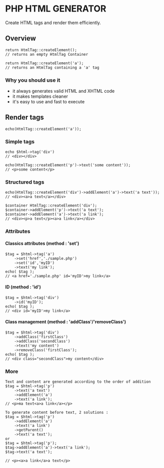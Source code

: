 # PHP HTML GENERATOR

Create HTML tags and render them efficiently.

## Overview

    return HtmlTag::createElement();
    // returns an empty HtmlTag Container

    return HtmlTag::createElement('a');
    // returns an HtmlTag containing a 'a' tag

### Why you should use it

 - it always generates valid HTML and XHTML code
 - it makes templates cleaner
 - it's easy to use and fast to execute

## Render tags

    echo(HtmlTag::createElement('a'));

### Simple tags

    echo $html->tag('div')
    // <div></div>

    echo(HtmlTag::createElement('p')->text('some content'));
    // <p>some content</p>

### Structured tags

	echo(HtmlTag::createElement('div')->addElement('a')->text('a text'));
    // <div><a>a text</a></div>

	$container HtmlTag::createElement('div');
	$container->addElement('p')->text('a text');
	$container->addElement('a')->text('a link');
    // <div><p>a text</p><a>a link</a></div>
	
### Attributes

#### Classics attributes (method : 'set')

    $tag = $html->tag('a')
		->set('href','./sample.php')
		->set('id','myID')
		->text('my link');
	echo( $tag );
    // <a href='./sample.php' id='myID'>my link</a>
	
#### ID (method : 'id')

    $tag = $html->tag('div')
		->id('myID');
	echo( $tag );
    // <div id='myID'>my link</a>

#### Class management (method : 'addClass'/'removeClass')

    $tag = $html->tag('div')
		->addClass('firstClass')
		->addClass('secondClass')
		->text('my content')
		->removeClass('firstClass');
	echo( $tag );
    // <div class="secondClass">my content</div>
	
### More

	Text and content are generated according to the order of addition
	$tag = $html->tag('p')
		->text('a text')
		->addElement('a')
		->text('a link');
	// <p>ma text<a>a link</a></p>
	
	To generate content before text, 2 solutions :
	$tag = $html->tag('p')
		->addElement('a')
		->text('a link')
		->getParent()
		->text('a text');
	or
	$tag = $html->tag('p');
	$tag->addElement('a')->text('a link');
	$tag->text('a text');
	
	// <p><a>a link</a>a text</p>
